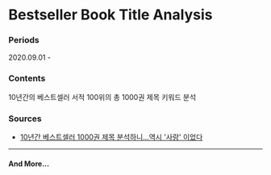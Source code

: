 # Bestseller Book Title Analysis

### Periods

2020.09.01 - 



### Contents

10년간의 베스트셀러 서적 100위의 총 1000권 제목 키워드 분석



### Sources

- [10년간 베스트셀러 1000권 제목 분석하니…역시 '사랑' 이었다](https://www.mk.co.kr/news/culture/view/2016/01/31301/)

---

#### And More...


